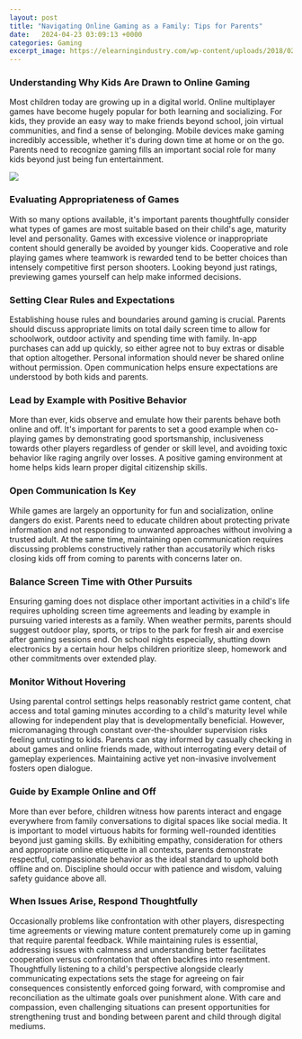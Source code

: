 ```yaml
---
layout: post
title: "Navigating Online Gaming as a Family: Tips for Parents"
date:   2024-04-23 03:09:13 +0000
categories: Gaming
excerpt_image: https://elearningindustry.com/wp-content/uploads/2018/02/online-gaming-safety-top-tips-for-parents-guardians-and-players.jpg
---
```


### Understanding Why Kids Are Drawn to Online Gaming
Most children today are growing up in a digital world. Online multiplayer games have become hugely popular for both learning and socializing. For kids, they provide an easy way to make friends beyond school, join virtual communities, and find a sense of belonging. Mobile devices make gaming incredibly accessible, whether it's during down time at home or on the go. Parents need to recognize gaming fills an important social role for many kids beyond just being fun entertainment.

![](https://elearningindustry.com/wp-content/uploads/2018/02/online-gaming-safety-top-tips-for-parents-guardians-and-players.jpg)
### Evaluating Appropriateness of Games  
With so many options available, it's important parents thoughtfully consider what types of games are most suitable based on their child's age, maturity level and personality. Games with excessive violence or inappropriate content should generally be avoided by younger kids. Cooperative and role playing games where teamwork is rewarded tend to be better choices than intensely competitive first person shooters. Looking beyond just ratings, previewing games yourself can help make informed decisions.
### Setting Clear Rules and Expectations
Establishing house rules and boundaries around gaming is crucial. Parents should discuss appropriate limits on total daily screen time to allow for schoolwork, outdoor activity and spending time with family. In-app purchases can add up quickly, so either agree not to buy extras or disable that option altogether. Personal information should never be shared online without permission. Open communication helps ensure expectations are understood by both kids and parents.
### Lead by Example with Positive Behavior  
More than ever, kids observe and emulate how their parents behave both online and off. It's important for parents to set a good example when co-playing games by demonstrating good sportsmanship, inclusiveness towards other players regardless of gender or skill level, and avoiding toxic behavior like raging angrily over losses. A positive gaming environment at home helps kids learn proper digital citizenship skills.
### Open Communication Is Key
While games are largely an opportunity for fun and socialization, online dangers do exist. Parents need to educate children about protecting private information and not responding to unwanted approaches without involving a trusted adult. At the same time, maintaining open communication requires discussing problems constructively rather than accusatorily which risks closing kids off from coming to parents with concerns later on.
### Balance Screen Time with Other Pursuits
Ensuring gaming does not displace other important activities in a child's life requires upholding screen time agreements and leading by example in pursuing varied interests as a family. When weather permits, parents should suggest outdoor play, sports, or trips to the park for fresh air and exercise after gaming sessions end. On school nights especially, shutting down electronics by a certain hour helps children prioritize sleep, homework and other commitments over extended play. 
### Monitor Without Hovering
Using parental control settings helps reasonably restrict game content, chat access and total gaming minutes according to a child's maturity level while allowing for independent play that is developmentally beneficial. However, micromanaging through constant over-the-shoulder supervision risks feeling untrusting to kids. Parents can stay informed by casually checking in about games and online friends made, without interrogating every detail of gameplay experiences. Maintaining active yet non-invasive involvement fosters open dialogue.
### Guide by Example Online and Off
More than ever before, children witness how parents interact and engage everywhere from family conversations to digital spaces like social media. It is important to model virtuous habits for forming well-rounded identities beyond just gaming skills. By exhibiting empathy, consideration for others and appropriate online etiquette in all contexts, parents demonstrate respectful, compassionate behavior as the ideal standard to uphold both offline and on. Discipline should occur with patience and wisdom, valuing safety guidance above all.
### When Issues Arise, Respond Thoughtfully
Occasionally problems like confrontation with other players, disrespecting time agreements or viewing mature content prematurely come up in gaming that require parental feedback. While maintaining rules is essential, addressing issues with calmness and understanding better facilitates cooperation versus confrontation that often backfires into resentment. Thoughtfully listening to a child's perspective alongside clearly communicating expectations sets the stage for agreeing on fair consequences consistently enforced going forward, with compromise and reconciliation as the ultimate goals over punishment alone. With care and compassion, even challenging situations can present opportunities for strengthening trust and bonding between parent and child through digital mediums.